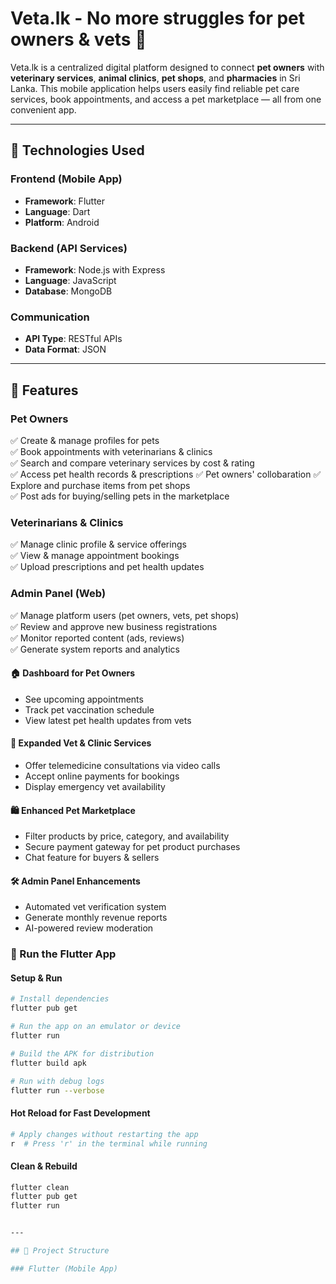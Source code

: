 # Veta.lk - No more struggles for pet owners & vets 🐾

Veta.lk is a centralized digital platform designed to connect **pet owners** with **veterinary services**, **animal clinics**, **pet shops**, and **pharmacies** in Sri Lanka. This mobile application helps users easily find reliable pet care services, book appointments, and access a pet marketplace — all from one convenient app.

---

## 📱 Technologies Used

### Frontend (Mobile App)
- **Framework**: Flutter
- **Language**: Dart
- **Platform**: Android 

### Backend (API Services)
- **Framework**: Node.js with Express
- **Language**: JavaScript
- **Database**: MongoDB

### Communication
- **API Type**: RESTful APIs
- **Data Format**: JSON

---

## 🚀 Features

### Pet Owners
✅ Create & manage profiles for pets  
✅ Book appointments with veterinarians & clinics  
✅ Search and compare veterinary services by cost & rating  
✅ Access pet health records & prescriptions
✅ Pet owners' collobaration
✅ Explore and purchase items from pet shops  
✅ Post ads for buying/selling pets in the marketplace

### Veterinarians & Clinics
✅ Manage clinic profile & service offerings  
✅ View & manage appointment bookings  
✅ Upload prescriptions and pet health updates

### Admin Panel (Web)
✅ Manage platform users (pet owners, vets, pet shops)  
✅ Review and approve new business registrations  
✅ Monitor reported content (ads, reviews)  
✅ Generate system reports and analytics

#### 🏠 Dashboard for Pet Owners
- See upcoming appointments
- Track pet vaccination schedule
- View latest pet health updates from vets

#### 🏥 Expanded Vet & Clinic Services
- Offer telemedicine consultations via video calls
- Accept online payments for bookings
- Display emergency vet availability

#### 🛍️ Enhanced Pet Marketplace
- Filter products by price, category, and availability
- Secure payment gateway for pet product purchases
- Chat feature for buyers & sellers

#### 🛠️ Admin Panel Enhancements
- Automated vet verification system
- Generate monthly revenue reports
- AI-powered review moderation

### 🚀 Run the Flutter App

#### Setup & Run
```bash
# Install dependencies
flutter pub get

# Run the app on an emulator or device
flutter run

# Build the APK for distribution
flutter build apk

# Run with debug logs
flutter run --verbose
```

#### Hot Reload for Fast Development
```bash
# Apply changes without restarting the app
r  # Press 'r' in the terminal while running
```

#### Clean & Rebuild
```bash
flutter clean
flutter pub get
flutter run


---

## 📂 Project Structure

### Flutter (Mobile App)
